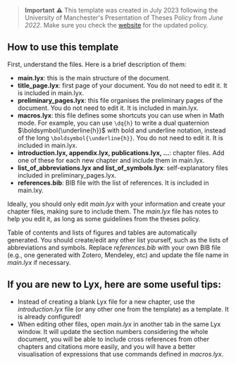 
> **Important** :warning: This template was created in 
July 2023 following the University of Manchester's Presentation of Theses Policy from _June 2022_. Make sure you check the [website](http://www.regulations.manchester.ac.uk/pgr-presentation-theses/) for the updated policy.

## How to use this template

First, understand the files. Here is a brief description of them:

- **main.lyx**: this is the main structure of the document.
- **title_page.lyx**: first page of your document. You do not need to edit it. It is included in main.lyx.
- **preliminary_pages.lyx**: this file organises the preliminary pages of the document. You do not need to edit it. It is included in main.lyx.
- **macros.lyx**: this file defines some shortcuts you can use when in Math mode. For example, you can use `\dq{h}` to write a dual quaternion $\boldsymbol{\underline{h}}$ with bold and underline notation, instead of the long `\boldsymbol{\underline{h}}`. You do not need to edit it. It is included in main.lyx.
- **introduction.lyx, appendix.lyx, publications.lyx, ...**: chapter files. Add one of these for each new chapter and include them in main.lyx. 
- **list_of_abbreviations.lyx and list_of_symbols.lyx**: self-explanatory files included in preliminary_pages.lyx.
- **references.bib**: BIB file with the list of references. It is included in main.lxy.

Ideally, you should only edit _main.lyx_ with your information and create your chapter files, making sure to include them. The _main.lyx_ file has notes to help you edit it, as long as some guidelines from the theses policy.

Table of contents and lists of figures and tables are automatically generated. You should create/edit any other list yourself, such as the lists of abbreviations and symbols. Replace _references.bib_ with your own BIB file (e.g., one generated with Zotero, Mendeley, etc) and update the file name in _main.lyx_ if necessary.


## If you are new to Lyx, here are some useful tips:
- Instead of creating a blank Lyx file for a new chapter, use the _introduction.lyx_ file (or any other one from the template) as a template. It is already configured!
- When editing other files, open _main.lyx_ in another tab in the same Lyx window. It will update the section numbers considering the whole document, you will be able to include cross references from other chapters and citations more easily, and you will have a better visualisation of expressions that use commands defined in _macros.lyx_.
